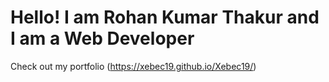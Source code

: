 # Hello! I am Rohan Kumar Thakur and I am a Web Developer

Check out my portfolio (https://xebec19.github.io/Xebec19/)
